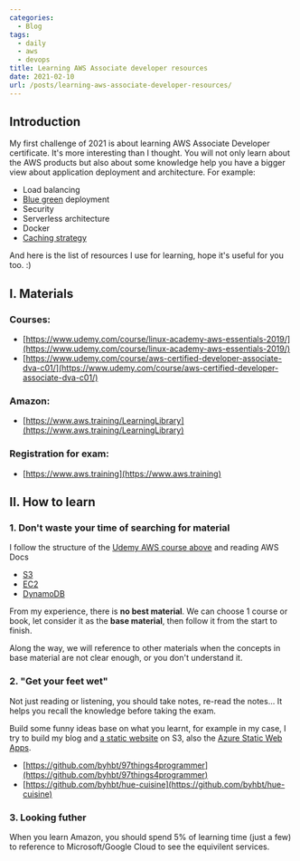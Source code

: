 ```yaml
---
categories:
  - Blog
tags:
  - daily
  - aws
  - devops
title: Learning AWS Associate developer resources
date: 2021-02-10
url: /posts/learning-aws-associate-developer-resources/
---
```



## Introduction

My first challenge of 2021 is about learning AWS Associate Developer certificate. It's more interesting than I thought.
You will not only learn about the AWS products but also about some knowledge help you have a bigger view about application deployment and architecture. For example:

- Load balancing
- [Blue green](https://semaphoreci.com/blog/blue-green-deployment) deployment
- Security
- Serverless architecture
- Docker
- [Caching strategy](https://docs.aws.amazon.com/AmazonElastiCache/latest/mem-ug/Strategies.html)

And here is the list of resources I use for learning, hope it's useful for you too. :)

## I. Materials

### Courses:
- [https://www.udemy.com/course/linux-academy-aws-essentials-2019/](https://www.udemy.com/course/linux-academy-aws-essentials-2019/)
- [https://www.udemy.com/course/aws-certified-developer-associate-dva-c01/](https://www.udemy.com/course/aws-certified-developer-associate-dva-c01/)

### Amazon:
- [https://www.aws.training/LearningLibrary](https://www.aws.training/LearningLibrary)

### Registration for exam:
- [https://www.aws.training](https://www.aws.training)

## II. How to learn

### 1. Don't waste your time of searching for material

I follow the structure of the [Udemy AWS course above](https://www.udemy.com/course/aws-certified-developer-associate-dva-c01) and reading AWS Docs
- [S3](https://docs.aws.amazon.com/AmazonS3/latest/userguide/Welcome.html)
- [EC2](https://docs.aws.amazon.com/AWSEC2/latest/UserGuide/concepts.html)
- [DynamoDB](https://docs.aws.amazon.com/amazondynamodb/latest/developerguide/Introduction.html)

From my experience, there is __no best material__. We can choose 1 course or book, let consider it as the **base material**, then follow it from the start to finish.

Along the way, we will reference to other materials when the concepts in base material are not clear enough, or you don't understand it.

### 2. "Get your feet wet"

Not just reading or listening, you should take notes, re-read the notes... It helps you recall the knowledge before taking the exam.

Build some funny ideas base on what you learnt, for example in my case, I try to build my blog and [a static website](https://proud-forest-011b24b00.azurestaticapps.net) on S3, also the [Azure Static Web Apps](https://azure.microsoft.com/en-us/pricing/details/app-service/static).

- [https://github.com/byhbt/97things4programmer](https://github.com/byhbt/97things4programmer)
- [https://github.com/byhbt/hue-cuisine](https://github.com/byhbt/hue-cuisine)

### 3. Looking futher

When you learn Amazon, you should spend 5% of learning time (just a few) to reference to Microsoft/Google Cloud to see the equivilent services.